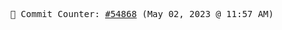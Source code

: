 <p align="center">
    <samp>
        📮 Commit Counter: <a href="https://github.com/Javascript-void0/Javascript-void0/commits/main">#54868</a> (May 02, 2023 @ 11:57 AM)
    </samp>
</p>